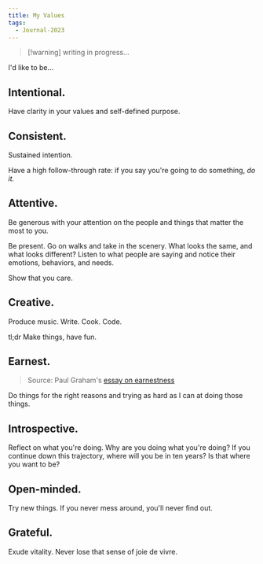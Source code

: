 ```yaml
---
title: My Values
tags:
  - Journal-2023
---
```

> [!warning] writing in progress...

I'd like to be...
## Intentional.
Have clarity in your values and self-defined purpose.
## Consistent.
Sustained intention.

Have a high follow-through rate: if you say you're going to do something, *do it.*
## Attentive.
Be generous with your attention on the people and things that matter the most to you.

Be present. Go on walks and take in the scenery. What looks the same, and what looks different? Listen to what people are saying and notice their emotions, behaviors, and needs.

Show that you care.
## Creative.
Produce music. Write. Cook. Code. 

tl;dr Make things, have fun. 
## Earnest.
> Source: Paul Graham's [essay on earnestness](http://www.paulgraham.com/earnest.html)

Do things for the right reasons and trying as hard as I can at doing those things.

## Introspective.
Reflect on what you're doing. Why are you doing what you're doing? 
If you continue down this trajectory, where will you be in ten years? Is that where you want to be?
## Open-minded.
Try new things. If you never mess around, you'll never find out. 
## Grateful.
Exude vitality. Never lose that sense of joie de vivre.